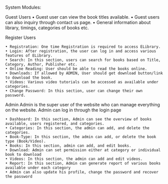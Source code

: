 System Modules:

Guest Users
    • Guest user can view the book titles available.
    • Guest users can also inquiry through contact us page.
    • General information about library, timings, categories of books etc.

Register Users

    • Registration: One time Registration is required to access ELibrary.
    • Login: After registration, the user can log in and access various features of ELibrary.
    • Search: In this section, users can search for books based on Title, Category, Author, Publisher etc.
    • Online Reading: User should be able to read the books online.
    • Downloads: If allowed by ADMIN, User should get download button/link to download the book.
    • Videos: Various video tutorials can be accessed as available under categories.
    • Change Password: In this section, user can change their own password.


Admin
Admin is the super user of the website who can manage everything on the website. Admin can log in through the login page

    • Dashboard: In this section, Admin can see the overview of books available, users registered, and categories.
    • Categories: In this section, the admin can add, and delete the categories.
    • Book-Type: In this section, the admin can add, or delete the book type (Book/Video).
    • Books: In this section, admin can add, and edit books.
    • Download: Admin can set permission either at category or individual book to download
    • Videos: In this section, the admin can add and edit videos.
    • Report: In this section, Admin can generate report of various books available under each category
    • Admin can also update his profile, change the password and recover the password
